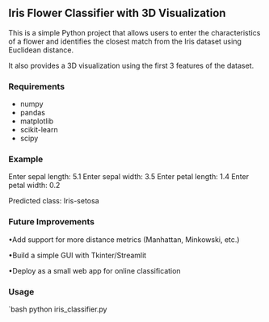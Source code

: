## Iris Flower Classifier with 3D Visualization 

This is a simple Python project that allows users to enter the characteristics of a flower and identifies the closest match from the Iris dataset using Euclidean distance.

It also provides a 3D visualization using the first 3 features of the dataset.

###  Requirements

- numpy
- pandas
- matplotlib
- scikit-learn
- scipy

### Example
Enter sepal length: 5.1
Enter sepal width: 3.5
Enter petal length: 1.4
Enter petal width: 0.2

Predicted class: Iris-setosa

### Future Improvements

•Add support for more distance metrics (Manhattan, Minkowski, etc.)

•Build a simple GUI with Tkinter/Streamlit

•Deploy as a small web app for online classification

###  Usage

`bash
python iris_classifier.py
